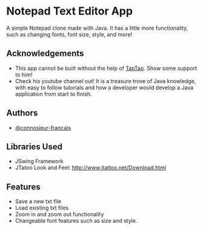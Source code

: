 # Notepad Text Editor App

A simple Notepad clone made with Java. It has a little more functionality, such as changing fonts, font size, style, and more!
## Acknowledgements

 - This app cannot be built without the help of [TapTap](https://www.youtube.com/@TapTap_196). Show some support to him!
 - Check his youtube channel out! It is a treasure trove of Java knowledge, with easy to follow tutorials and how a developer would develop a Java application from start to finish.


## Authors

- [@connosieur-francais](https://github.com/connosieur-francais)


## Libraries Used
- JSwing Framework
- JTatoo Look and Feel: http://www.jtattoo.net/Download.html
## Features

- Save a new txt file
- Load existing txt files
- Zoom in and zoom out functionality
- Changeable font features such as size and style.

